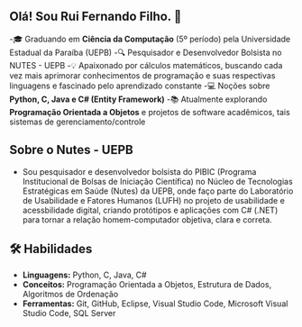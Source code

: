 ## Olá! Sou Rui Fernando Filho. 👋

-🎓 Graduando em **Ciência da Computação** (5º período) pela Universidade Estadual da Paraíba (UEPB)
-🔍 Pesquisador e Desenvolvedor Bolsista no NUTES - UEPB
-💡 Apaixonado por cálculos matemáticos, buscando cada vez mais aprimorar conhecimentos de programação e suas respectivas linguagens e fascinado pelo aprendizado constante
-💻 Noções sobre **Python, C, Java e C# (Entity Framework)**
-📚 Atualmente explorando **Programação Orientada a Objetos** e projetos de software acadêmicos, tais sistemas de gerenciamento/controle

## Sobre o Nutes - UEPB

- Sou pesquisador e desenvolvedor bolsista do PIBIC (Programa Institucional de Bolsas de Iniciação Científica) no Núcleo de Tecnologias Estratégicas em Saúde (Nutes) da UEPB, onde faço parte do Laboratório de Usabilidade e Fatores Humanos (LUFH) no projeto de usabilidade e acessbilidade digital, criando protótipos e aplicações com C# (.NET) para tornar a relação homem-computador objetiva, clara e correta.

## 🛠️ Habilidades
- **Linguagens:** Python, C, Java, C#  
- **Conceitos:** Programação Orientada a Objetos, Estrutura de Dados, Algoritmos de Ordenação  
- **Ferramentas:** Git, GitHub, Eclipse, Visual Studio Code, Microsoft Visual Studio Code, SQL Server  
